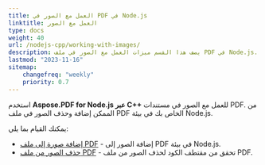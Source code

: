 ```yaml
---
title: العمل مع الصور في PDF في Node.js
linktitle: العمل مع الصور
type: docs
weight: 40
url: /nodejs-cpp/working-with-images/
description: يصف هذا القسم ميزات العمل مع الصور في ملف PDF في Node.js.
lastmod: "2023-11-16"
sitemap:
    changefreq: "weekly"
    priority: 0.7
---
```


استخدم **Aspose.PDF for Node.js عبر C++** للعمل مع الصور في مستندات PDF. من الممكن إضافة وحذف الصور في ملف PDF الخاص بك في بيئة Node.js.

يمكنك القيام بما يلي:

- [إضافة صورة إلى ملف PDF](/pdf/nodejs-cpp/add-image-to-pdf/) - إضافة الصور إلى PDF في بيئة Node.js.
- [حذف الصور من ملف PDF](/pdf/nodejs-cpp/delete-images-from-pdf-file/) - تحقق من مقتطف الكود لحذف الصور من ملف PDF.